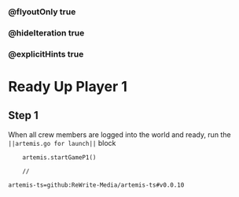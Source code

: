 ### @flyoutOnly true
### @hideIteration true
### @explicitHints true

# Ready Up Player 1

## Step 1
When all crew members are logged into the world and ready, run the ``||artemis.go for launch||`` block

```ghost
    artemis.startGameP1()
```
```template
    //
```

```package
artemis-ts=github:ReWrite-Media/artemis-ts#v0.0.10
```